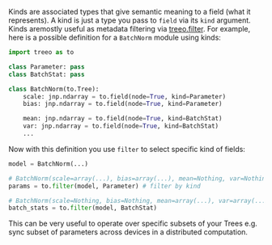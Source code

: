 <!-- ### Field kinds -->
Kinds are associated types that give semantic meaning to a field (what it represents). A kind is just a type you pass to `field` via its `kind` argument. Kinds aremostly useful as metadata filtering via [treeo.filter](#filter). For example, here is a possible definition for a `BatchNorm` module using kinds:

```python
import treeo as to

class Parameter: pass
class BatchStat: pass

class BatchNorm(to.Tree):
    scale: jnp.ndarray = to.field(node=True, kind=Parameter)
    bias: jnp.ndarray = to.field(node=True, kind=Parameter)

    mean: jnp.ndarray = to.field(node=True, kind=BatchStat)
    var: jnp.ndarray = to.field(node=True, kind=BatchStat)
    ...
```
Now with this definition you use `filter` to select specific kind of fields:

```python
model = BatchNorm(...) 

# BatchNorm(scale=array(...), bias=array(...), mean=Nothing, var=Nothing)
params = to.filter(model, Parameter) # filter by kind

# BatchNorm(scale=Nothing, bias=Nothing, mean=array(...), var=array(...))
batch_stats = to.filter(model, BatchStat)
```

This can be very useful to operate over specific subsets of your Trees e.g. sync subset of parameters across devices in a distributed computation.